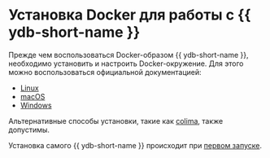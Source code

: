 # Установка Docker для работы с {{ ydb-short-name }}

Прежде чем воспользоваться Docker-образом {{ ydb-short-name }}, необходимо установить и настроить Docker-окружение. Для этого можно воспользоваться официальной документацией:

- [Linux](https://docs.docker.com/desktop/install/linux-install/)
- [macOS](https://docs.docker.com/desktop/install/mac-install/)
- [Windows](https://docs.docker.com/desktop/install/windows-install/)
  
Альтернативные способы установки, такие как [colima](https://github.com/abiosoft/colima), также допустимы.

Установка самого {{ ydb-short-name }} происходит при [первом запуске](start.md).
